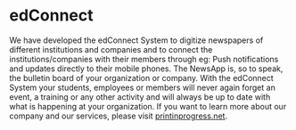 # edConnect

We have developed the edConnect System to digitize newspapers of different institutions and companies and to connect the institutions/companies with their members through eg: Push notifications and updates directly to their mobile phones. The NewsApp is, so to speak, the bulletin board of your organization or company. With the edConnect System your students, employees or members will never again forget an event, a training or any other activity and will always be up to date with what is happening at your organization.
If you want to learn more about our company and our services, please visit [printinprogress.net](printinprogress.net).